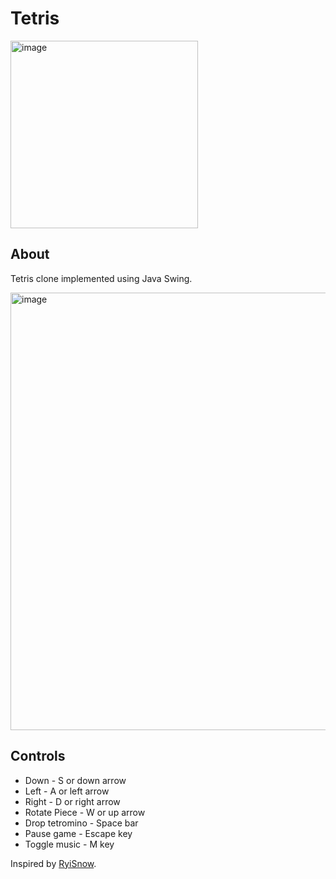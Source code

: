 # Tetris
<img width="300" alt="image" src="https://github.com/user-attachments/assets/744fedab-b45a-4cee-995c-3bb159ad4a6e"/>

## About
Tetris clone implemented using Java Swing. 

<img width="700" alt="image" src="https://github.com/user-attachments/assets/5eb6ce0f-2224-4b29-be17-e2c72b2c71b8"/>


## Controls
- Down - S or down arrow
- Left - A or left arrow
- Right - D or right arrow
- Rotate Piece - W or up arrow
- Drop tetromino - Space bar
- Pause game - Escape key
- Toggle music - M key


Inspired by [RyiSnow](https://www.youtube.com/@RyiSnow).
